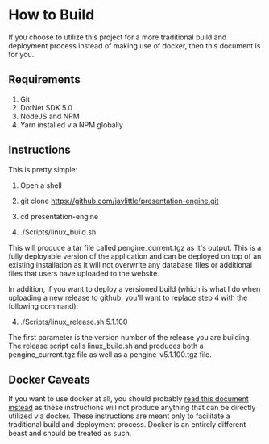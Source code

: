 # How to Build

If you choose to utilize this project for a more traditional build and deployment process instead of making use of docker, then this document is for you.

## Requirements

1. Git
2. DotNet SDK 5.0
3. NodeJS and NPM
4. Yarn installed via NPM globally

## Instructions

This is pretty simple:

1. Open a shell

2. git clone https://github.com/jaylittle/presentation-engine.git

3. cd presentation-engine

4. ./Scripts/linux_build.sh

This will produce a tar file called pengine_current.tgz as it's output.  This is a fully deployable version of the application and can be deployed on top of an existing installation as it will not overwrite any database files or additional files that users have uploaded to the website.

In addition, if you want to deploy a versioned build (which is what I do when uploading a new release to github, you'll want to replace step 4 with the following command):

4. ./Scripts/linux_release.sh 5.1.100

The first parameter is the version number of the release you are building.  The release script calls linux_build.sh and produces both a pengine_current.tgz file as well as a pengine-v5.1.100.tgz file.

## Docker Caveats

If you want to use docker at all, you should probably [read this document instead](DOCKER.md) as these instructions will not produce anything that can be directly utilized via docker.  These instructions are meant only to facilitate a traditional build and deployment process.  Docker is an entirely different beast and should be treated as such.